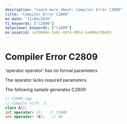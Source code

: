 ```yaml
---
description: "Learn more about: Compiler Error C2809"
title: "Compiler Error C2809"
ms.date: "11/04/2016"
f1_keywords: ["C2809"]
helpviewer_keywords: ["C2809"]
ms.assetid: ce796b8e-1a8c-4074-995d-1ad09afd0e93
---
```

# Compiler Error C2809

'operator operator' has no formal parameters

The operator lacks required parameters.

The following sample generates C2809:

```cpp
// C2809.cpp
// compile with: /c
class A{};
int operator+ ();   // C2809
int operator+ (A);   // OK
```
